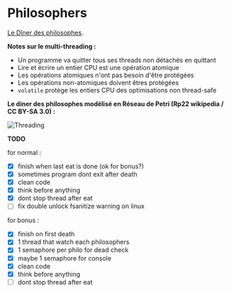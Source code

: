 # Philosophers 

[Le Dîner des philosophes](https://fr.wikipedia.org/wiki/D%C3%AEner_des_philosophes).

**Notes sur le multi-threading :**

- Un programme va quitter tous ses threads non détachés en quittant
- Lire et écrire un entier CPU est une opération atomique
- Les opérations atomiques n'ont pas besoin d'être protégées 
- Les opérations non-atomiques doivent êtres protégées
- ``volatile`` protège les entiers CPU des optimisations non thread-safe

**Le diner des philosophes modélisé en Réseau de Petri (Rp22 wikipedia / CC BY-SA 3.0) :**

![Threading](https://upload.wikimedia.org/wikipedia/commons/7/78/4-philosophers.gif "Schema")


**TODO**

for normal :
- [x] finish when last eat is done (ok for bonus?)
- [x] sometimes program dont exit after death
- [x] clean code
- [x] think before anything
- [x] dont stop thread after eat 
- [ ] fix double unlock fsanitize warning on linux

for bonus : 
- [x] finish on first death
- [x] 1 thread that watch each philosophers
- [x] 1 semaphore per philo for dead check
- [x] maybe 1 semaphore for console 
- [x] clean code
- [x] think before anything
- [ ] dont stop thread after eat 
